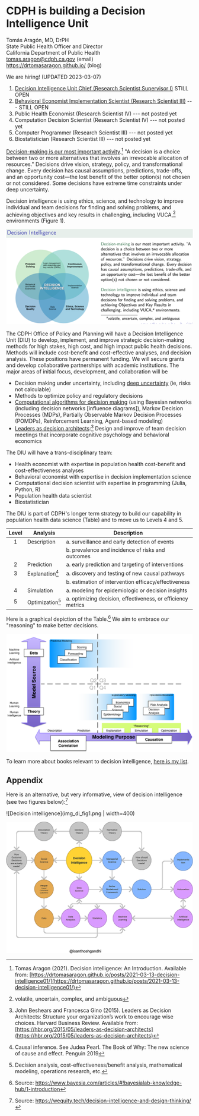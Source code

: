 # CDPH is building a Decision Intelligence Unit

Tomás Aragón, MD, DrPH  
State Public Health Officer and Director  
California Department of Public Health  
[tomas.aragon@cdph.ca.gov](mailto:tomas.aragon@cdph.ca.gov) (email)  
https://drtomasaragon.github.io/ (blog)

We are hiring! (UPDATED 2023-03-07)

1. [Decision Intelligence Unit Chief (Research Scientist Supervisor I)](https://www.calcareers.ca.gov/CalHrPublic/Jobs/JobPosting.aspx?JobControlId=349462) STILL OPEN
2. [Behavioral Economist Implementation Scientist (Research Scientist III)](https://www.calcareers.ca.gov/CalHrPublic/Jobs/JobPosting.aspx?JobControlId=351381) --- STILL OPEN
3. Public Health Economist (Research Scientist IV) --- not posted yet
4. Computation Decision Scientist (Research Scientist IV) --- not posted yet
5. Computer Programmer (Research Scientist III) --- not posted yet
6. Biostatistician (Research Scientist III) --- not posted yet


[Decision-making is our most important activity](https://drtomasaragon.github.io/posts/2021-03-13-decision-intelligence01/).[^diblog] "A decision is a choice between two or more alternatives that involves an irrevocable allocation of resources." Decisions drive vision, strategy, policy, and transformational change. Every decision has causal assumptions, predictions, trade-offs, and an opportunity cost—the lost benefit of the better option(s) not chosen or not considered. Some decisions have extreme time constraints under deep uncertainty.

[^diblog]: Tomas Aragon (2021). Decision intelligence: An Introduction. Available from: [https://drtomasaragon.github.io/posts/2021-03-13-decision-intelligence01/](https://drtomasaragon.github.io/posts/2021-03-13-decision-intelligence01/)

Decision intelligence is using ethics, science, and technology to improve individual and team decisions for finding and solving problems, and achieving objectives and key results in challenging, including VUCA,[^1] environments (Figure 1).

![Decision Intelligence](img_di_venn.png)

[^1]: volatile, uncertain, complex, and ambiguous

The CDPH Office of Policy and Planning will have a Decision Intelligence Unit (DIU) to develop, implement, and improve strategic decision-making methods for high stakes, high cost, and high impact public health decisions. Methods will include cost-benefit and cost-effective analyses, and decision analysis. These positions have permanent funding. We will secure grants and develop collaborative partnerships with academic institutions. The major areas of initial focus, development, and collaboration will be

-	Decision making under uncertainty, including [deep uncertainty](https://www.rand.org/pubs/external_publications/EP67833.html) (ie, risks not calculable)
-	Methods to optimize policy and regulatory decisions
-	[Computational algorithms for decision making](https://algorithmsbook.com/) (using Bayesian networks (including decision networks [influence diagrams]), Markov Decision Processes (MDPs), Partially Observable Markov Decision Processes (POMDPs), Reinforcement Learning, Agent-based modeling)
-	[Leaders as decision architects](https://hbr.org/2015/05/leaders-as-decision-architects):[^da] Design and improve of team decision meetings that incorporate cognitive psychology and behavioral economics

[^da]: John Beshears and Francesca Gino (2015). Leaders as Decision Architects: Structure your organization’s work to encourage wise choices. Harvard Business Review. Available from:  [https://hbr.org/2015/05/leaders-as-decision-architects](https://hbr.org/2015/05/leaders-as-decision-architects)


The DIU will have a trans-disciplinary team:

-	Health economist with expertise in population health cost-benefit and cost-effectiveness analyses
-	Behavioral economist with expertise in decision implementation science
-	Computational decision scientist with expertise in programming (Julia, Python, R)
-	Population health data scientist
-	Biostatistician

The DIU is part of CDPH's longer term strategy to build our capability in population health data science (Table) and to move us to Levels 4 and 5.

|Level | Analysis | Description|
| :---: | --- | --- |
|1 | Description | a. surveillance and early detection of events|
| | | b. prevalence and incidence of risks and outcomes|
|2 | Prediction | a. early prediction and targeting of interventions|
|3| Explanation[^a] | a. discovery and testing of new causal pathways|
| | | b. estimation of intervention efficacy/effectiveness|
|4| Simulation | a. modeling for epidemiologic or decision insights|
|5| Optimization[^b] | a. optimizing decision, effectiveness, or efficiency metrics|

[^a]: Causal inference. See Judea Pearl. The Book of Why: The new science of cause and effect. Penguin 2019

[^b]: Decision analysis, cost-effectiveness/benefit analysis, mathematical modeling, operations research, etc.

Here is a graphical depiction of the Table.[^bayesialab] We aim to embrace our "reasoning" to make better decisions.

![Population Health Data Science](Bayesia_TheoryData.svg)

[^bayesialab]: Source: https://www.bayesia.com/articles/#!bayesialab-knowledge-hub/1-introduction 

To learn more about books relevant to decision intelligence, [here is my list](https://drtomasaragon.github.io/posts/2022-08-20-decision-intelligence-books/).

## Appendix

Here is an alternative, but very informative, view of decision intelligence (see two figures below):[^wequity]

[^wequity]: Source: https://wequity.tech/decision-intelligence-and-design-thinking/

![Decision intelligence](img_di_fig1.png | width=400)

![Decision intelligence with expanded view](img_di_fig2.png)
